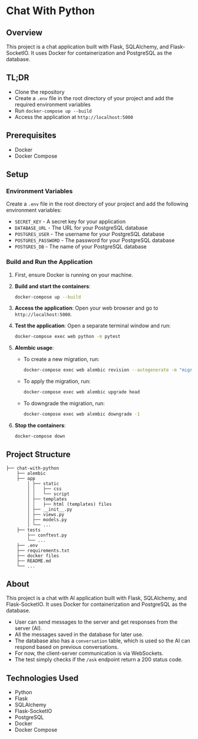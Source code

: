 # Chat With Python

## Overview
This project is a chat application built with Flask, SQLAlchemy, and Flask-SocketIO. It uses Docker for containerization and PostgreSQL as the database.

## TL;DR
- Clone the repository
- Create a `.env` file in the root directory of your project and add the required environment variables
- Run `docker-compose up --build`
- Access the application at `http://localhost:5000`

## Prerequisites
- Docker
- Docker Compose

## Setup

### Environment Variables
Create a `.env` file in the root directory of your project and add the following environment variables:
* `SECRET_KEY` - A secret key for your application
* `DATABASE_URL` - The URL for your PostgreSQL database
* `POSTGRES_USER` - The username for your PostgreSQL database
* `POSTGRES_PASSWORD` - The password for your PostgreSQL database
* `POSTGRES_DB` - The name of your PostgreSQL database

### Build and Run the Application
1. First, ensure Docker is running on your machine.
2. **Build and start the containers**:
    ```sh
    docker-compose up --build
    ```

3. **Access the application**:
    Open your web browser and go to `http://localhost:5000`.
4. **Test the application**:
    Open a separate terminal window and run:
    ```sh
    docker-compose exec web python -m pytest
    ```
5. **Alembic usage**:
    - To create a new migration, run:
        ```sh
        docker-compose exec web alembic revision --autogenerate -m "migration message"
        ```
    - To apply the migration, run:
        ```sh
        docker-compose exec web alembic upgrade head
        ```
    - To downgrade the migration, run:
        ```sh
        docker-compose exec web alembic downgrade -1
        ```
6. **Stop the containers**:
    ```sh
    docker-compose down
    ```


## Project Structure

    ├── chat-with-python
        ├── alembic
        ├── app 
            │ ├── static
            │ │   ├── css
            │ │   └── script
            │ ├── templates
            │ │   ├── html (templates) files
            │ ├── __init__.py
            │ ├── views.py 
            │ ├── models.py
            │ └── ...
        ├── tests
            ├── conftest.py
            └── ...
        ├── .env
        ├── requirements.txt 
        ├── docker files
        ├── README.md
        └── ...

## About
This project is a chat with AI application built with Flask, SQLAlchemy, and Flask-SocketIO. It uses Docker for containerization and PostgreSQL as the database.

- User can send messages to the server and get responses from the server (AI).
- All the messages saved in the database for later use.
- The database also has a `conversation` table, which is used so the AI can respond based on previous conversations.
- For now, the client-server communication is via WebSockets.
- The test simply checks if the `/ask` endpoint return a 200 status code.

## Technologies Used
- Python
- Flask
- SQLAlchemy
- Flask-SocketIO
- PostgreSQL
- Docker
- Docker Compose
